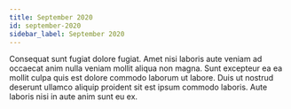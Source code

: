 ```yaml
---
title: September 2020
id: september-2020
sidebar_label: September 2020
---
```


<!-- @part src="parts/september-2020/h1-september-2020-description.md" -->

Consequat sunt fugiat dolore fugiat. Amet nisi laboris aute veniam ad occaecat anim nulla veniam mollit aliqua non magna. Sunt excepteur ea ea mollit culpa quis est dolore commodo laborum ut labore. Duis ut nostrud deserunt ullamco aliquip proident sit est ipsum commodo laboris. Aute laboris nisi in aute anim sunt eu ex.
<!-- @/part -->

<!-- @part src="parts/september-2020/h1-september-2020-body.md" -->
<!-- Your content goes here, replacing this comment -->
<!-- @/part -->

